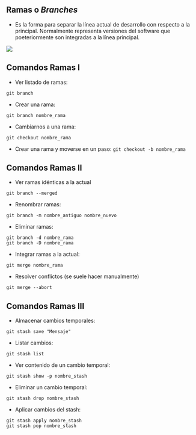 ## Ramas o *Branches*

* Es la forma para separar la línea actual de desarrollo con respecto a la principal. Normalmente representa versiones del software que poeteriormente son integradas a la línea principal.

![](https://uialberto.files.wordpress.com/2016/11/gitflowui.png?w=616&h=381)

## Comandos Ramas I
* Ver listado de ramas:

 `git branch`

* Crear una rama:

 `git branch nombre_rama`

* Cambiarnos a una rama:

 `git checkout nombre_rama`

* Crear una rama y moverse en un paso:
 `git checkout -b nombre_rama`

## Comandos Ramas II

* Ver ramas idénticas a la actual

 `git branch --merged`

* Renombrar ramas:

 `git branch -m nombre_antiguo nombre_nuevo`

* Eliminar ramas:

~~~
git branch -d nombre_rama
git branch -D nombre_rama
~~~

* Integrar ramas a la actual:

 `git merge nombre_rama`

* Resolver conflictos (se suele hacer manualmente)

 `git merge --abort`

## Comandos Ramas III

* Almacenar cambios temporales:

 `git stash save "Mensaje"`


* Listar cambios:

 `git stash list`


* Ver contenido de un cambio temporal:

 `git stash show -p nombre_stash`


* Eliminar un cambio temporal:

 `git stash drop nombre_stash `

* Aplicar cambios del stash:

~~~
git stash apply nombre_stash
git stash pop nombre_stash
~~~
